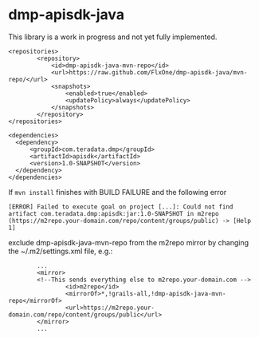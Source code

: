 # dmp-apisdk-java
This library is a work in progress and not yet fully implemented.

```
<repositories>
        <repository>
            <id>dmp-apisdk-java-mvn-repo</id>
            <url>https://raw.github.com/FlxOne/dmp-apisdk-java/mvn-repo/</url>
            <snapshots>
                <enabled>true</enabled>
                <updatePolicy>always</updatePolicy>
            </snapshots>
        </repository>
</repositories>
```

```
<dependencies>
  <dependency>
      <groupId>com.teradata.dmp</groupId>
      <artifactId>apisdk</artifactId>
      <version>1.0-SNAPSHOT</version>
  </dependency>
</dependencies>
```

If ```mvn install``` finishes with BUILD FAILURE and the following error
```
[ERROR] Failed to execute goal on project [...]: Could not find artifact com.teradata.dmp:apisdk:jar:1.0-SNAPSHOT in m2repo (https://m2repo.your-domain.com/repo/content/groups/public) -> [Help 1]
```
exclude dmp-apisdk-java-mvn-repo from the m2repo mirror by changing the ~/.m2/settings.xml file, e.g.:
```
        ...
        <mirror>
        <!--This sends everything else to m2repo.your-domain.com -->
                <id>m2repo</id>
                <mirrorOf>*,!grails-all,!dmp-apisdk-java-mvn-repo</mirrorOf>
                <url>https://m2repo.your-domain.com/repo/content/groups/public</url>
        </mirror>
        ...
```
